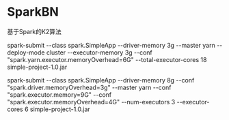 # SparkBN
基于Spark的K2算法

spark-submit --class spark.SimpleApp --driver-memory 3g --master yarn --deploy-mode cluster --executor-memory 3g --conf "spark.yarn.executor.memoryOverhead=6G" --total-executor-cores 18 simple-project-1.0.jar



spark-submit --class spark.SimpleApp --driver-memory 8g --conf "spark.driver.memoryOverhead=3g" --master yarn  --conf "spark.executor.memory=9G" --conf "spark.executor.memoryOverhead=4G" --num-executors 3 --executor-cores 6   simple-project-1.0.jar

